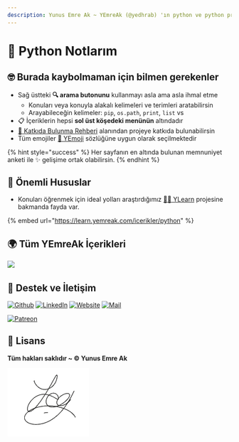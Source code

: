 ```yaml
---
description: Yunus Emre Ak ~ YEmreAk (@yedhrab) 'ın python ve python programlama notları
---
```


# 🐍 Python Notlarım

## 🤓 Burada kaybolmaman için bilmen gerekenler

* Sağ üstteki **🔍 arama butonunu** kullanmayı asla ama asla ihmal etme
  * Konuları veya konuyla alakalı kelimeleri ve terimleri aratabilirsin
  * Arayabileceğin kelimeler: `pip`, `os.path`, `print`, `list` vs
* 📋 İçeriklerin hepsi **sol üst köşedeki menünün** altındadır
* [💖 Katkıda Bulunma Rehberi](https://wiki.yemreak.com/changelog) alanından projeye katkıda bulunabilirsin
* Tüm emojiler [🚀 YEmoji](https://learn.yemreak.com/yonetim/yemoji) sözlüğüne uygun olarak seçilmektedir

{% hint style="success" %}
Her sayfanın en altında bulunan memnuniyet anketi ile ✨ gelişime ortak olabilirsin.
{% endhint %}

## 📢 Önemli Hususlar

* Konuları öğrenmek için ideal yolları araştırdığımız [👨‍🏫 YLearn](https://learn.yemreak.com/) projesine bakmanda fayda var.

{% embed url="https://learn.yemreak.com/icerikler/python" %}

## 🌍 Tüm YEmreAk İçerikleri

![](https://eoypsq.db.files.1drv.com/y4mm8ftaBWWjoRrGYzVqwobPGHiosPbYS5dalG45aj3hoN58961nureJYKmsqDh\_1pOrBCUlQ7Uf4ebjAbLNpl5ZSmDSVhLP81sNZzU8IVuE9BGEfSNURyl0qka5ZKObnwMFFPAZRA4Xxu4-YGDbQowm4FjZGwWfpgy9IRY52sCvzxaifYKketDQXNFIwzdQ\_0f47Iz\_i5mj2B6boh81pUSuQ?width=1723\&height=1541\&cropmode=none)

## 💖 Destek ve İletişim

​[​![Github](https://rqbg1a.db.files.1drv.com/y4mtjf-dvg5MBjSakW4GBYzFtOVt\_uu69W-izMeGkIwId9unXkIgnzUZME2HdGvzLPNu6NcxS0pYnfTJ17KSfnnYyst9S-Z-zHquB1qwOaPwdsL1CzCgNkniXP2aR4pYnnRkDhwhbi-1DsUkAyLgtjINpG6OgXypUvPnUAYLmY0p6aB2qEbddRlAQtxKmPOg9JiP4-29NPzR5-XUbOXHLXbSw?width=32\&height=32\&cropmode=none)​](https://github.com/yedhrab) [​![LinkedIn](https://4pmugq.db.files.1drv.com/y4mxwwbgBJNWw7PZk6zf\_W0fTZmPx\_yQ3pIOwp9SBxCGTa5mVx3vlQFBkfI44DGQfkjMXlS9StguN4vRjmg2l0VssSFbmCcbDfSnJ-LA18YWyLf3eky6jku76rwWCyAdbM7nK0GYAotwG2F-nnVSSwsJ9XrruYjXtIMtt34AHRLpHYgJQJ2odopiPgSRS9FuT6QiDriyCqWdWTN8t2MUyzxtQ?width=32\&height=32\&cropmode=none)​](https://www.linkedin.com/in/yemreak/) [​![Website](https://6jdtrg.db.files.1drv.com/y4mIQrsbTp0wg3KskRFeRnWl4FVMIUKyQ7-Ir2Ys03bsQGCNCA0N3OV1j3D7MmxeyDoTjlKr4rYbE82psTy4EQJpd1pQk\_Cw9iYv0ByfJ58PrBooFtWHBvCguaRzQ6iRTW9X27i5kdRMDEOSMdBsquoGXQ\_pNLvZaSaDN93YquHdbyGym-LZ4uh2e1TsFjQB-3gZwF7-r3ab6EHfLvIGaGUiw?width=32\&height=32\&cropmode=none)​](https://yemreak.com/) [​![Mail](https://eoy4mq.db.files.1drv.com/y4mLq1CXSnQWlL9ehy20o6B7WFgPv1BTCaWPThKk1Mf\_fISbvvSySm86X-ejGGHX4UMREqEOMnf\_vQDuWF-WG1J2Aq17ZO5Xi96g33zETxhkTslKn\_bqyMy1AYr\_PkX38PyO2En4gXINdVq5OG5HvqnRJijmgB4gLGPOuttdrxv1E5gsyO\_YCU0VdGjRS\_nqjMfVOlU6K0UZheOvFGIdzhzKA?width=32\&height=32\&cropmode=none)​](mailto:yemreak.com@gmail.com?subject=YPython%20%7C%20GitHub)​

​[​![Patreon](https://hawu6q.db.files.1drv.com/y4mqTBSbls4HJODhcLPdP-b-DPZOMSCX8w44ocstJAcYF31ppmvv047e8blXXRo-H9po-hwBQDMJlQ4sbxFLVpQhc7hErnn4jcHikn0MRkEO1puS7WPlPF\_\_QejE8hvyzLMlovfU2ms1V8ilZhXpWohWz-dzY9UesRXaJKiDRAi3qhc4IcowJmHzyeUgk6Jbi5WQ0ePs4GGRnWSNMOq0TeRFA?width=136\&height=32\&cropmode=none)](https://www.patreon.com/yemreak/)

## 🔏 Lisans

**Tüm hakları saklıdır \~ ©️ Yunus Emre Ak**

![YEmreAk](.gitbook/assets/ysigniture-trans.png)
